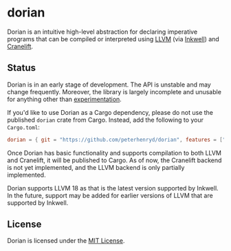 # dorian

Dorian is an intuitive high-level abstraction for declaring imperative programs that can be compiled or interpreted 
using [LLVM](https://llvm.org) (via [Inkwell](https://github.com/TheDan64/inkwell)) and 
[Cranelift](https://cranelift.dev).

## Status

Dorian is in an early stage of development. The API is unstable and may change frequently. Moreover, the library is
largely incomplete and unusable for anything other than [experimentation](/examples/fib.rs).

If you'd like to use Dorian as a Cargo dependency, please do not use the published `dorian` crate from Cargo. 
Instead, add the following to your `Cargo.toml`:

```toml
dorian = { git = "https://github.com/peterhenryd/dorian", features = ["llvm", "cranelift"] }
```

Once Dorian has basic functionality and supports compilation to both LLVM and Cranelift, it will be published to Cargo. 
As of now, the Cranelift backend is not yet implemented, and the LLVM backend is only partially implemented.

Dorian supports LLVM 18 as that is the latest version supported by Inkwell. In the future, support may be added for 
earlier versions of LLVM that are supported by Inkwell.

## License

Dorian is licensed under the [MIT License](LICENSE).
